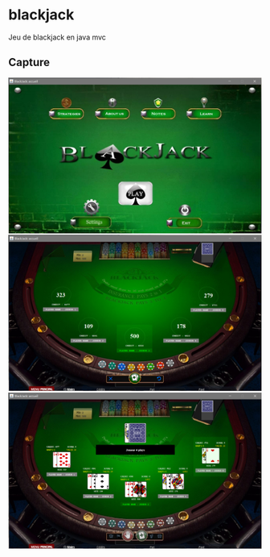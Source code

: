 # blackjack
Jeu de blackjack en java mvc

## Capture
![capture](capture/i0.png)
![capture](capture/i1.png)
![capture](capture/i2.png)
